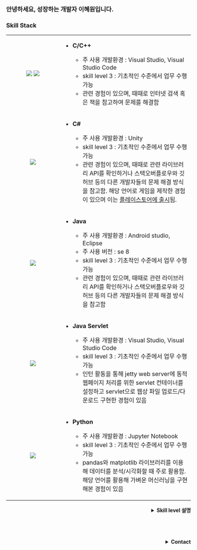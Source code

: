 ### 안녕하세요, 성장하는 개발자 이혜원입니다. 

### Skill Stack
<table>
	<tr>
		<td  align="center" width="130">
			<img src="https://user-images.githubusercontent.com/48902155/116059784-2df49c00-a6bc-11eb-8633-cbbc41f0ae32.png">
			<img src="https://user-images.githubusercontent.com/48902155/116058251-9b9fc880-a6ba-11eb-9521-df9aaac3baaf.png">
		</td>
		<td>
			<ul>
				<li><b>C/C++</b></li>
				<ul>
					<li>주 사용 개발환경 : Visual Studio, Visual Studio Code</li>
					<li>skill level 3 : 기초적인 수준에서 업무 수행 가능</li>
					<li>관련 경험이 있으며, 때때로 인터넷 검색 혹은 책을 참고하여 문제를 해결함</li>
				</ul>
			</ul>
		</td>
	</tr>
	<tr>
		<td align="center"><img src="https://user-images.githubusercontent.com/48902155/116063902-7746ea80-a6c0-11eb-86b9-3a6d67856a48.png"></td>
		<td>
			<ul>
				<li><b>C#</b></li>
				<ul>
					<li>주 사용 개발환경 : Unity</li>
					<li>skill level 3 : 기초적인 수준에서 업무 수행 가능</li>
					<li>관련 경험이 있으며, 때때로 관련 라이브러리 API를 확인하거나 스택오버플로우와 깃허브 등의 다른 개발자들의 문제 해결 방식을 참고함. 해당 언어로 게임을 제작한 경험이 있으며 이는 <a href="https://play.google.com/store/apps/details?id=com.CheonJiGaeByeok.Prearth">플레이스토어에 출시</a>됨.</li>
				</ul>
			</ul>
		</td>
	</tr>
	<tr>
		<td align="center"><img src="https://user-images.githubusercontent.com/48902155/116064028-95ace600-a6c0-11eb-9089-7d22cba22474.png"></td>
		<td>
			<ul>
				<li><b>Java</b></li>
				<ul>
					<li>주 사용 개발환경 : Android studio, Eclipse</li>
					<li>주 사용 버전 : se 8</li>
					<li>skill level 3 : 기초적인 수준에서 업무 수행 가능</li>
					<li>관련 경험이 있으며, 때때로 관련 라이브러리 API를 확인하거나 스택오버플로우와 깃허브 등의 다른 개발자들의 문제 해결 방식을 참고함</li>
				</ul>
			</ul>
		</td>
	</tr>
	<tr>
		<td align="center"><img src="https://user-images.githubusercontent.com/48902155/116068210-f3dbc800-a6c4-11eb-9e1b-262efa851962.png"></td>
		<td>
			<ul>
				<li><b>Java Servlet</b></li>
				<ul>
					<li>주 사용 개발환경 : Visual Studio, Visual Studio Code</li>
					<li>skill level 3 : 기초적인 수준에서 업무 수행 가능</li>
					<li>인턴 활동을 통해 jetty web server에 동적 웹페이지 처리를 위한 servlet 컨테이너를 설정하고 servlet으로 웹상 파일 업로드/다운로드 구현한 경험이 있음</li>
				</ul>
			</ul>
		</td>
	</tr>
	<tr>
		<td align="center"><img src="https://user-images.githubusercontent.com/48902155/116064377-eae8f780-a6c0-11eb-896f-3c44cc7d3c2e.png"></td>
		<td>
			<ul>
				<li><b>Python</b></li>
				<ul>
					<li>주 사용 개발환경 : Jupyter Notebook</li>
					<li>skill level 3 : 기초적인 수준에서 업무 수행 가능</li>
					<li>pandas와 matplotlib 라이브러리를 이용해 데이터를 분석/시각화할 때 주로 활용함. 해당 언어를 활용해 가벼운 머신러닝을 구현해본 경험이 있음</li>
				</ul>
			</ul>
		</td>
	</tr>
</table>

<details>
	<summary align="right"><b>Skill level 설명</b></summary>
	<table border="1" align="right">
		<tr>
			<td colspan = "2">level</td>
			<td>detail</td>
		</tr>
		<tr>
			<td>5</td>
			<td>Expert</td>
			<td>
				- 매우 유능하며 경험이 풍부한 전문가<br>
				- 업무 수행에 도움이 필요 없으며, 다른 사람을 리드하고 교육할 수 있음
			</td>
		</tr>
		<tr>
			<td>4</td>
			<td>Proficient</td>
			<td>
				- 관련 경험이 풍부한 숙련자<br>
				- 업무 수행에 도움이 거의 필요 없음
			</td>
		</tr>
		<tr>
			<td>3</td>
			<td>Experienced</td>
			<td>
				- 관련 경험이 있으며, 때때로 도움이 필요함<br>
				- 기초적인 수준에서 업무 수행 가능
			</td>
		</tr>
		<tr>
			<td>2</td>
			<td>Learning</td>
			<td>
				- 관련 능력/지식이 제한적이며, 배우고 있는 단계<br>
				- 실무 경험이 미흡
			</td>
		</tr>
		<tr>
			<td>1</td>
			<td>None/Low</td>
			<td>
				- 관련 경험이 없거나 거의 없음<br>
				- 업무 수행 불가
			</td>
		</tr>
	</table><br><br><br><br><br><br><br><br><br><br><br><br><br><br><br><br>
</details>
<br><br><br><br>




<details align="right">
	<summary> <b>Contact</b></summary>
	📧 silro812@naver.com <br>
	🍀 <a href="https://blog.naver.com/silro812">Naver Blog 바로가기</a><br>
</details>


